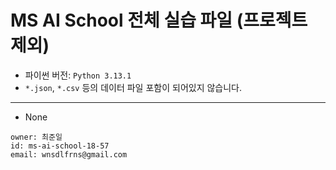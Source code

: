 # MS AI School 전체 실습 파일 (프로젝트 제외)

- 파이썬 버전: `Python 3.13.1`
- `*.json`, `*.csv` 등의 데이터 파일 포함이 되어있지 않습니다.

---

- None


```
owner: 최준일
id: ms-ai-school-18-57
email: wnsdlfrns@gmail.com
```